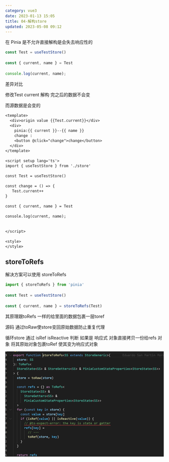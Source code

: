 ```yaml
---
category: vue3
date: 2023-01-13 15:05
title: 04-解构store
updated: 2023-05-08 09:12
---
```


在 Pinia 是不允许直接解构是会失去响应性的

```ts
const Test = useTestStore()  

const { current, name } = Test 

console.log(current, name);
```

差异对比

修改Test current 解构 完之后的数据不会变

而源数据是会变的
```vue
<template>
  <div>origin value {{Test.current}}</div>
  <div>
    pinia:{{ current }}--{{ name }}
    change :
    <button @click="change">change</button>
  </div>
</template>
  
<script setup lang='ts'>
import { useTestStore } from './store'
 
const Test = useTestStore()
 
const change = () => {
   Test.current++
}
 
const { current, name } = Test
 
console.log(current, name);
 
 
</script>
  
<style>
</style>
```

## storeToRefs
解决方案可以使用 storeToRefs

```typescript
import { storeToRefs } from 'pinia'
 
const Test = useTestStore()
 
const { current, name } = storeToRefs(Test)
```

其原理跟toRefs 一样的给里面的数据包裹一层toref

源码 通过toRaw使store变回原始数据防止重复代理

循环store 通过 isRef isReactive 判断 如果是 响应式 对象直接拷贝一份给refs 对象 将其原始对象包裹toRef 使其变为响应式对象

![](./_images/image-2023-01-13_15-09-17-420-04-解构store.png)